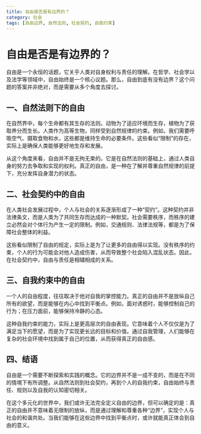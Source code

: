 ```yaml
---
title: 自由是否是有边界的？
category: 社会
tags: [自由边界, 自然法则, 社会契约, 自我约束]
---
```

# 自由是否是有边界的？

自由是一个永恒的话题，它关乎人类对自身权利与责任的理解。在哲学、社会学以及法学等领域中，自由始终是一个核心议题。那么，自由到底有没有边界？这个问题的答案并非绝对，而是需要从多个角度去探讨。

## 一、自然法则下的自由

在自然界中，每个生命都有其生存的法则。动物为了适应环境而生存，植物为了获取养分而生长。人类作为高等生物，同样受到自然规律的约束。例如，我们需要呼吸空气、摄取食物和水，这些都是维持生命的必要条件。这些看似“限制”的存在，实际上是确保人类能够更好地生存和发展。

从这个角度来看，自由并不是无拘无束的。它是在自然法则的基础上，通过人类自身的努力去争取和实现的权利。真正的自由，是一种在了解并尊重自然规律的前提下，充分发挥自身潜力的状态。

## 二、社会契约中的自由

在人类社会发展过程中，个人与社会的关系逐渐形成了一种“契约”。这种契约并非法律条文，而是人类为了共同生存而达成的一种默契。社会需要秩序，而秩序的建立必然会对个体行为产生一定的限制。例如，交通规则、法律法规等，都是为了保障社会整体的利益。

这些看似限制了自由的规定，实际上是为了让更多的自由得以实现。没有秩序的约束，个人的行为可能会对他人造成伤害，从而导致整个社会陷入混乱状态。因此，在社会契约中，自由与责任是相辅相成的关系。

## 三、自我约束中的自由

一个人的自由程度，往往取决于他对自我的掌控能力。真正的自由并不是放纵自己所有的欲望，而是能够在内心中找到平衡点。例如，面对诱惑时，能够控制自己的行为；在压力面前，能够保持冷静的心态。

这种自我约束的能力，实际上是更高层次的自由表现。它意味着个人不仅仅是为了满足当下的愿望，而是为了实现更长远的目标和价值。通过自我管理，人们能够在复杂的社会环境中找到属于自己的位置，从而获得真正的自由感。

## 四、结语

自由是一个需要不断探索和实践的概念。它的边界并不是一成不变的，而是在不同的情境下有所调整。从自然法则到社会契约，再到个人的自我约束，自由始终与责任、规则以及自我的认知密切相关。

在这个多元化的世界中，我们或许无法完全定义自由的边界，但可以确定的是：真正的自由并不意味着无限制的放纵，而是通过理解和尊重各种“边界”，实现个人与社会的和谐共处。当我们能够在这些边界中找到平衡点时，或许就能真正体会到自由的意义。